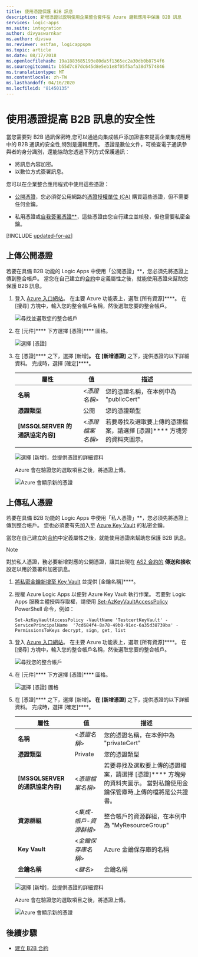 ```yaml
---
title: 使用憑證保護 B2B 訊息
description: 新增憑證以説明使用企業整合套件在 Azure 邏輯應用中保護 B2B 訊息
services: logic-apps
ms.suite: integration
author: divyaswarnkar
ms.author: divswa
ms.reviewer: estfan, logicappspm
ms.topic: article
ms.date: 08/17/2018
ms.openlocfilehash: 19a1883685193e80da5f1365ec2a30db0b8754f6
ms.sourcegitcommit: b55d7c87dc645d8e5eb1e8f05f5afa38d7574846
ms.translationtype: MT
ms.contentlocale: zh-TW
ms.lasthandoff: 04/16/2020
ms.locfileid: "81450135"
---
```

# <a name="improve-security-for-b2b-messages-by-using-certificates"></a>使用憑證提高 B2B 訊息的安全性

當您需要對 B2B 通訊保密時,您可以通過向集成帳戶添加證書來提高企業集成應用中的 B2B 通訊的安全性,特別是邏輯應用。 憑證是數位文件，可檢查電子通訊參與者的身分識別，還能協助您透過下列方式保護通訊：

* 將訊息內容加密。
* 以數位方式簽署訊息。

您可以在企業整合應用程式中使用這些憑證：

* [公開憑證](https://en.wikipedia.org/wiki/Public_key_certificate)，您必須從公用網路的[憑證授權單位 (CA)](https://en.wikipedia.org/wiki/Certificate_authority) 購買這些憑證，但不需要任何金鑰。 

* 私用憑證或[自我簽署憑證**](https://en.wikipedia.org/wiki/Self-signed_certificate)，這些憑證由您自行建立並核發，但也需要私密金鑰。 

[!INCLUDE [updated-for-az](../../includes/updated-for-az.md)]

## <a name="upload-a-public-certificate"></a>上傳公開憑證

若要在具備 B2B 功能的 Logic Apps 中使用「公開憑證」**，您必須先將憑證上傳到整合帳戶。 當您在自己建立的[合約](logic-apps-enterprise-integration-agreements.md)中定義屬性之後，就能使用憑證來幫助您保護 B2B 訊息。

1. 登入 [Azure 入口網站](https://portal.azure.com)。 在主要 Azure 功能表上，選取 [所有資源]****。 在 [搜尋] 方塊中，輸入您的整合帳戶名稱，然後選取您要的整合帳戶。

   ![尋找並選取您的整合帳戶](media/logic-apps-enterprise-integration-certificates/select-integration-account.png)  

2. 在 [元件]**** 下方選擇 [憑證]**** 圖格。

   ![選擇 [憑證]](media/logic-apps-enterprise-integration-certificates/add-certificates.png)

3. 在 [憑證]**** 之下，選擇 [新增]****。 在 [新增憑證]**** 之下，提供憑證的以下詳細資料。 完成時，選擇 [確定]****。

   | 屬性 | 值 | 描述 | 
   |----------|-------|-------------|
   | **名稱** | <*憑證名稱*> | 您的憑證名稱，在本例中為 "publicCert" | 
   | **憑證類型** | 公開 | 您的憑證類型 |
   | **[MSSQLSERVER 的通訊協定內容]** | <*憑證檔案名稱*> | 若要尋找及選取要上傳的憑證檔案，請選擇 [憑證]**** 方塊旁的資料夾圖示。 |
   ||||

   ![選擇 [新增]，並提供憑證的詳細資料](media/logic-apps-enterprise-integration-certificates/public-certificate-details.png)

   Azure 會在驗證您的選取項目之後，將憑證上傳。

   ![Azure 會顯示新的憑證](media/logic-apps-enterprise-integration-certificates/new-public-certificate.png) 

## <a name="upload-a-private-certificate"></a>上傳私人憑證

若要在具備 B2B 功能的 Logic Apps 中使用「私人憑證」**，您必須先將憑證上傳到整合帳戶。 您也必須要有先加入至 [Azure Key Vault](../key-vault/key-vault-get-started.md) 的私密金鑰。 

當您在自己建立的[合約](logic-apps-enterprise-integration-agreements.md)中定義屬性之後，就能使用憑證來幫助您保護 B2B 訊息。

> [!NOTE]
> 對於私人憑證，務必要新增對應的公開憑證，讓其出現在 [AS2 合約的](logic-apps-enterprise-integration-as2.md) **傳送和接收**設定以用於簽署和加密訊息。

1. [將私密金鑰新增至 Key Vault](../key-vault/certificates/certificate-scenarios.md#import-a-certificate) 並提供 [金鑰名稱]****。
   
2. 授權 Azure Logic Apps 以便對 Azure Key Vault 執行作業。 若要對 Logic Apps 服務主體授與存取權，請使用 [Set-AzKeyVaultAccessPolicy](https://docs.microsoft.com/powershell/module/az.keyvault/set-azkeyvaultaccesspolicy) PowerShell 命令，例如：

   `Set-AzKeyVaultAccessPolicy -VaultName 'TestcertKeyVault' -ServicePrincipalName 
   '7cd684f4-8a78-49b0-91ec-6a35d38739ba' -PermissionsToKeys decrypt, sign, get, list`
 
3. 登入 [Azure 入口網站](https://portal.azure.com)。 在主要 Azure 功能表上，選取 [所有資源]****。 在 [搜尋] 方塊中，輸入您的整合帳戶名稱，然後選取您要的整合帳戶。

   ![尋找您的整合帳戶](media/logic-apps-enterprise-integration-certificates/select-integration-account.png) 

4. 在 [元件]**** 下方選擇 [憑證]**** 圖格。  

   ![選擇 [憑證] 圖格](media/logic-apps-enterprise-integration-certificates/add-certificates.png)

5. 在 [憑證]**** 之下，選擇 [新增]****。 在 [新增憑證]**** 之下，提供憑證的以下詳細資料。 完成時，選擇 [確定]****。

   | 屬性 | 值 | 描述 | 
   |----------|-------|-------------|
   | **名稱** | <*憑證名稱*> | 您的憑證名稱，在本例中為 "privateCert" | 
   | **憑證類型** | Private | 您的憑證類型 |
   | **[MSSQLSERVER 的通訊協定內容]** | <*憑證檔案名稱*> | 若要尋找及選取要上傳的憑證檔案，請選擇 [憑證]**** 方塊旁的資料夾圖示。 當對私鑰使用金鑰保管庫時,上傳的檔將是公共證書。 | 
   | **資源群組** | <*集成-帳戶-資源群組*> | 整合帳戶的資源群組，在本例中為 "MyResourceGroup" | 
   | **Key Vault** | <*金鑰保存庫名稱*> | Azure 金鑰保存庫的名稱 |
   | **金鑰名稱** | <*鍵名*> | 金鑰名稱 |
   ||||

   ![選擇 [新增]，並提供憑證的詳細資料](media/logic-apps-enterprise-integration-certificates/private-certificate-details.png)

   Azure 會在驗證您的選取項目之後，將憑證上傳。

   ![Azure 會顯示新的憑證](media/logic-apps-enterprise-integration-certificates/new-private-certificate.png) 

## <a name="next-steps"></a>後續步驟

* [建立 B2B 合約](logic-apps-enterprise-integration-agreements.md)
